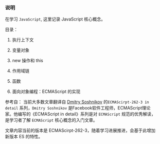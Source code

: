  ### 说明

在学习 `JavaScript`, 这里记录 JavaScript 核心概念。


目录：
1. 执行上下文

2. 变量对象

3. new 操作和 this

4. 作用域链

5. 函数

6. 面向对象编程：ECMAScript 的实现

参考自：
当前大多数文章翻译自 [Dmitry Soshnikov](http://dmitrysoshnikov.com/) 的`ECMAScirpt-262-3 in detail` 系列，`Dmitry Soshnikov` 是Facebook软件工程师，ECMAScript理论家。他编写的《ECMAScript in detail》系列是对 `ECMAScript` 规范的优秀解读，是学习者了解 `ECMAScript` 核心概念的入门文章。

文章内容当前的版本是 ECMAScirpt-262-3，随着学习进展推进，会基于此增加新版本 ES 的特性。



   